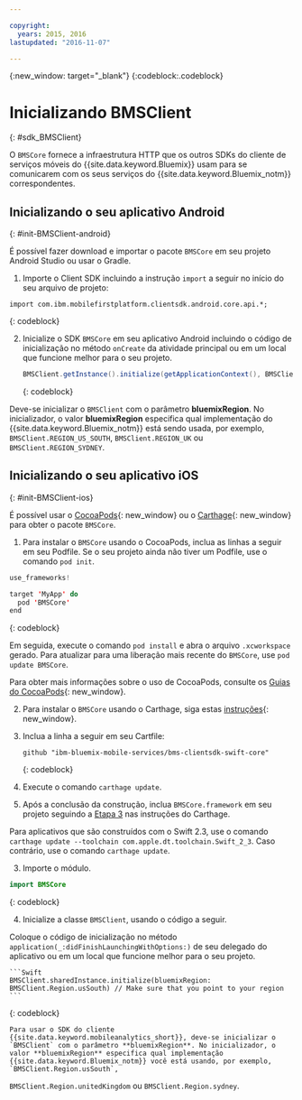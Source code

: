 ```yaml
---

copyright:
  years: 2015, 2016
lastupdated: "2016-11-07"

---
```

{:new_window: target="_blank"}
{:codeblock:.codeblock}

# Inicializando BMSClient
{: #sdk_BMSClient}

O `BMSCore` fornece a infraestrutura HTTP
que os outros SDKs do cliente de serviços móveis do
{{site.data.keyword.Bluemix}} usam para se comunicarem com
os seus serviços do {{site.data.keyword.Bluemix_notm}}
correspondentes.


## Inicializando o seu aplicativo Android
{: #init-BMSClient-android}

É possível fazer download e importar o
pacote `BMSCore` em seu projeto Android Studio ou usar o Gradle.

1. Importe o Client SDK incluindo a instrução `import` a seguir no início do seu arquivo de projeto:

  ```
  import com.ibm.mobilefirstplatform.clientsdk.android.core.api.*;
  ```
  {: codeblock}

2. Inicialize o SDK `BMSCore` em seu
aplicativo Android incluindo o código de inicialização
no método `onCreate` da atividade principal ou
em um local que funcione melhor para o seu projeto.

	```Java
	BMSClient.getInstance().initialize(getApplicationContext(), BMSClient.REGION_US_SOUTH); // Make sure that you point to your region
	```
	{: codeblock}

  Deve-se inicializar o `BMSClient` com o
parâmetro **bluemixRegion**. No inicializador, o valor **bluemixRegion** especifica qual implementação do {{site.data.keyword.Bluemix_notm}} está sendo usada, por exemplo, `BMSClient.REGION_US_SOUTH`, `BMSClient.REGION_UK` ou `BMSClient.REGION_SYDNEY`.


## Inicializando o seu aplicativo iOS
{: #init-BMSClient-ios}

É possível usar o
[CocoaPods](https://cocoapods.org){: new_window}
ou o
[Carthage](https://github.com/Carthage/Carthage){: new_window}
para obter o pacote `BMSCore`.

1. Para instalar o `BMSCore` usando o
CocoaPods, inclua as linhas a seguir em seu Podfile. Se o seu projeto
ainda não tiver um Podfile, use o comando `pod init`.

  ```Swift
  use_frameworks!

  target 'MyApp' do
    pod 'BMSCore'
  end
  ```
  {: codeblock}

  Em seguida, execute o comando `pod install`
e abra o arquivo `.xcworkspace` gerado. Para
atualizar para uma liberação mais recente do
`BMSCore`, use `pod update BMSCore`.

  Para obter mais informações sobre o uso de CocoaPods,
consulte os
[Guias
do CocoaPods](https://guides.cocoapods.org/using/index.html){: new_window}.

2. Para instalar o `BMSCore` usando o Carthage,
siga estas
[instruções](https://github.com/Carthage/Carthage#getting-started){: new_window}.

  1. Inclua a linha a seguir em seu Cartfile:

      ```
      github "ibm-bluemix-mobile-services/bms-clientsdk-swift-core"
      ```
      {: codeblock}

  2. Execute o comando `carthage update`.

  3. Após a conclusão da construção, inclua `BMSCore.framework` em seu projeto seguindo a [Etapa 3](https://github.com/Carthage/Carthage#getting-started) nas instruções do Carthage.

  Para aplicativos que são construídos com o Swift 2.3, use o comando `carthage update --toolchain com.apple.dt.toolchain.Swift_2_3`. Caso contrário, use o
comando `carthage update`.

3. Importe o módulo.

  ```Swift
  import BMSCore
  ```
  {: codeblock}

4. Inicialize a classe `BMSClient`, usando
o código a seguir.

  Coloque o código de inicialização no método `application(_:didFinishLaunchingWithOptions:)` de seu delegado do aplicativo ou em um local que funcione melhor para o seu projeto.

    ```Swift
    BMSClient.sharedInstance.initialize(bluemixRegion: BMSClient.Region.usSouth) // Make sure that you point to your region
    ```
   {: codeblock}

    Para usar o SDK do cliente {{site.data.keyword.mobileanalytics_short}}, deve-se inicializar o `BMSClient` com o parâmetro **bluemixRegion**. No inicializador, o valor **bluemixRegion** especifica qual implementação {{site.data.keyword.Bluemix_notm}} você está usando, por exemplo, `BMSClient.Region.usSouth`,
`BMSClient.Region.unitedKingdom` ou `BMSClient.Region.sydney`.
